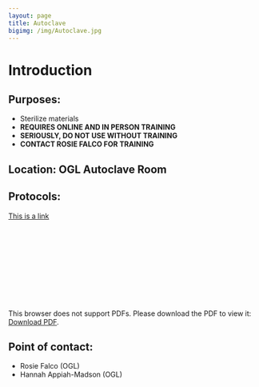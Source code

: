 ```yaml
---
layout: page
title: Autoclave
bigimg: /img/Autoclave.jpg
---
```

# Introduction

## Purposes:
- Sterilize materials
- **REQUIRES ONLINE AND IN PERSON TRAINING**
- **SERIOUSLY, DO NOT USE WITHOUT TRAINING**
- **CONTACT ROSIE FALCO FOR TRAINING**

## Location: OGL Autoclave Room

## Protocols: 

[This is a link](https://raw.githubusercontent.com/NUMSC-CoreFacility/sharedLabSpace/gh-pages/protocols/AutoclaveProtocol_11July2019.pdf)

<object data="https://numsc-corefacility.github.io/sharedLabSpace/protocols/AutoclaveProtocol_11July2019.pdf" type="application/pdf" width="700px" height="700px">
    <embed src="https://numsc-corefacility.github.io/sharedLabSpace/protocols/AutoclaveProtocol_11July2019.pdf">
        <p>This browser does not support PDFs. Please download the PDF to view it: <a href="https://raw.githubusercontent.com/NUMSC-CoreFacility/sharedLabSpace/gh-pages/protocols/AutoclaveProtocol_11July2019.pdf">Download PDF</a>.</p>
    </object>

## Point of contact: 
- Rosie Falco (OGL)
- Hannah Appiah-Madson (OGL)


